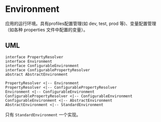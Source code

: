 # Environment
应用的运行环境。具有profiles配置管理(如 dev, test, prod 等)、变量配置管理（如各种 properties 文件中配置的变量）。

## UML
```plantuml
interface PropertyResolver
interface Environment
interface ConfigurableEnvironment
interface ConfigurablePropertyResolver
abstract AbstractEnvironment

PropertyResolver <|-- Environment
PropertyResolver <|-- ConfigurablePropertyResolver
Environment <|-- ConfigurableEnvironment
ConfigurablePropertyResolver <|-- ConfigurableEnvironment
ConfigurableEnvironment <|-- AbstractEnvironment
AbstractEnvironment <|-- StandardEnvironment
```
只有 `StandardEnvironment` 一个实现。